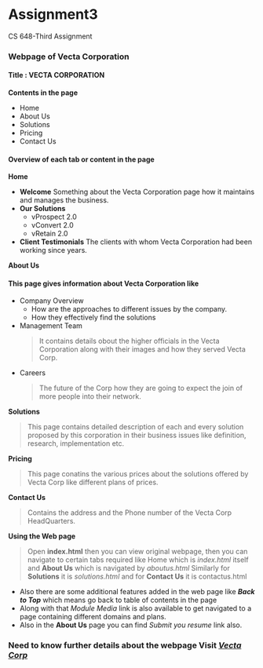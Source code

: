 # Assignment3
 CS 648-Third Assignment

### Webpage of Vecta Corporation
   #### Title : **VECTA CORPORATION**
   **Contents in the page**
   * Home
   * About Us
   * Solutions
   * Pricing
   * Contact Us
#### Overview of each tab or content in the page

**Home**
 * **Welcome**
   Something about the Vecta Corporation page how it maintains and manages the business.
 * **Our Solutions**
     * vProspect 2.0
     * vConvert 2.0
     * vRetain 2.0
 * **Client Testimonials**
  The clients with whom Vecta Corporation had been working since years.

**About Us**
  #### This page gives information about Vecta Corporation like
   * Company Overview
        * How are the approaches to different issues by the company.
        * How they effectively find the solutions
   * Management Team
        > It contains details obout the higher officials in the Vecta Corporation along with their images and how they served Vecta Corp.
   * Careers
       > The future of the Corp how they are going to expect the join of more people into their network.

   **Solutions**
   > This page contains detailed description of each and every solution proposed by this corporation in their business issues like definition, research, implementation etc.
   
   **Pricing**
   > This page conatins the various prices about the solutions offered by Vecta Corp like different plans of prices.

   **Contact Us**
   > Contains the address and the Phone number of the Vecta Corp HeadQuarters.
   
   **Using the Web page**
   > Open **index.html** then you can view original webpage, then you can navigate to certain tabs required like Home which is _index.html_ itself and **About Us** which is navigated by _aboutus.html_
   > Similarly for **Solutions** it is _solutions.html_ and for **Contact Us** it is contactus.html
   * Also there are some additional features added in the web page like _**Back to Top**_ which means go back to table of contents in the page
   * Along with that _Module Media_ link is also available to get navigated to a page containing different domains and plans.
   * Also in the **About Us** page you can find _Submit you resume_ link also.
   
 ### Need to know further details about the webpage Visit [**_Vecta Corp_** ](https://acw-group.com.hk/acw_distribution/events/VectaCorp/aboutus.htm)

    


